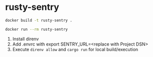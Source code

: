 # rusty-sentry

```bash
docker build -t rusty-sentry .

docker run --rm rusty-sentry
```

1. Install direnv
2. Add .envrc with export SENTRY_URL=\<replace with Project DSN\>
3. Execute `direnv allow` and `cargo run` for local build/execution
